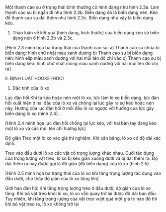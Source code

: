 Một thanh cao su ở trạng thái bình thường có hình dạng như hình 2.3a. Làm thanh cao su bị ngắn đi như hình 2.3b. Biến dạng đó là biến dạng nén.
Kéo để thanh cao su dài thêm như hình 2.3c. Biến dạng như vậy là biến dạng kéo.

1. Thảo luận về kết quả (hình dạng, kích thước) của biến dạng kéo và biến dạng nén ở hình 2.3b và 2.3c.

[Hình 2.3 minh họa ba trạng thái của thanh cao su:
a) Thanh cao su chưa bị biến dạng: hình chữ nhật màu xanh dương
b) Thanh cao su bị biến dạng nén: hình elip màu xanh dương với hai mũi tên đỏ chỉ vào
c) Thanh cao su bị biến dạng kéo: hình chữ nhật mỏng màu xanh dương với hai mũi tên đỏ chỉ ra]

II. ĐỊNH LUẬT HOOKE (HÚC)

1. Đặc tính của lò xo

Lực đàn hồi
Khi ta kéo hoặc nén một lò xo, tức làm lò xo biến dạng, lực đàn hồi xuất hiện ở hai đầu của lò xo và chống lại lực gây ra sự kéo hoặc nén này. Hướng của lực đàn hồi ở mỗi đầu lò xo ngược với hướng của lực gây biến dạng lò xo (hình 2.4).

[Hình 2.4 minh họa lực đàn hồi chống lại lực kéo, với hai bàn tay đang kéo một lò xo và các mũi tên chỉ hướng lực]

Độ giãn
Treo một lò xo vào giá thí nghiệm. Khi cân bằng, lò xo có độ dài xác định.

Treo vào đầu dưới lò xo các vật có trọng lượng khác nhau. Dưới tác dụng của trọng lượng vật treo, lò xo bị kéo giãn xuống dưới và bị dài thêm ra. Độ dài thêm ra này được gọi là độ giãn (độ biến dạng) của lò xo (hình 2.5).

[Hình 2.5 minh họa ba trạng thái của lò xo khi tăng trọng lượng tác dụng vào đầu dưới, cho thấy độ giãn của lò xo tăng lên]

Giới hạn đàn hồi
Khi tăng trọng lượng treo ở đầu dưới, độ giãn của lò xo tăng. Khi bỏ vật treo khỏi lò xo, lò xo vẫn quay trở lại được độ dài ban đầu. Tuy nhiên, khi tăng trọng lượng của vật treo vượt quá một giá trị nào đó thì khi bỏ vật treo ra, lò xo không trở lại